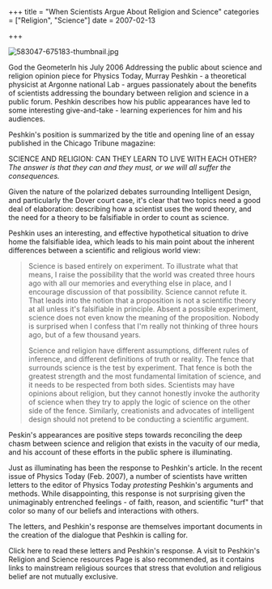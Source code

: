 +++
title = "When Scientists Argue About Religion and Science"
categories = ["Religion", "Science"]
date = 2007-02-13


+++


<img src="https://www.fractalog.com/jpg/583047-675183-thumbnail.jpg" alt="583047-675183-thumbnail.jpg" />

   God the GeometerIn his July 2006 Addressing the public about science and religion opinion piece for Physics Today, Murray Peshkin - a theoretical physicist at Argonne national Lab - argues passionately about the benefits of scientists addressing the boundary between religion and science in a public forum. Peshkin describes how his public appearances have led to some interesting give-and-take - learning experiences for him and his audiences.
         
Peshkin's position is summarized by the title and opening line of an essay published in the Chicago Tribune magazine:
    
SCIENCE AND RELIGION: CAN THEY LEARN TO LIVE WITH EACH OTHER?<em> The answer is that they can and they must, or we will all suffer the consequences.</em>
         
Given the nature of the polarized debates surrounding Intelligent Design, and particularly the Dover court case, it's clear that two topics need a good deal of elaboration: describing how a scientist uses the word theory, and the need for a theory to be falsifiable in order to count as science.
         
 Peshkin uses an interesting, and effective hypothetical situation to drive home the falsifiable idea, which leads to his main point about the inherent differences between a scientific and religious world view:
         
<blockquote>     
 Science is based entirely  on experiment. To illustrate what that means, I raise the possibility that the world was created  three hours ago with all our memories and everything else in place, and I encourage discussion of  that possibility. Science cannot refute it. That leads into the notion that a proposition is not  a scientific theory at all unless it's falsifiable in principle. Absent a possible experiment,  science does not even know the meaning of the proposition. Nobody is surprised when I confess that  I'm really not thinking of three hours ago, but of a few thousand years. 
         
 Science and religion have  different assumptions, different rules of inference, and different definitions of truth or reality.  The fence that surrounds science is the test by experiment. That fence is both the greatest strength  and the most fundamental limitation of science, and it needs to be respected from both sides. Scientists  may have opinions about religion, but they cannot honestly invoke the authority of science when  they try to apply the logic of science on the other side of the fence. Similarly, creationists and  advocates of intelligent design should not pretend to be conducting a scientific argument.  
     </blockquote>
            
Peskin's appearances are positive steps towards reconciling the deep chasm between science and religion that exists in the vacuity of our media, and his account of these efforts in the public sphere is illuminating.     
         
Just as illuminating has been the response to Peshkin's article. In the recent issue of Physics Today (Feb. 2007), a number of scientists have written letters to the editor of Physics Today <em>protesting</em> Peshkin's arguments and methods. While disappointing, this response is not surprising given the unimaginably entrenched feelings - of faith, reason, and scientific &quot;turf&quot; that color so many of our beliefs and interactions with others. 
         
The letters, and Peshkin's response are themselves important documents in the creation of the dialogue that Peshkin is calling for.
           
Click here to read these letters and Peshkin's response. A visit to Peshkin's Religion and Science resources Page is also recommended, as it contains links to mainstream religious sources that stress that evolution and religious belief are not mutually exclusive.
